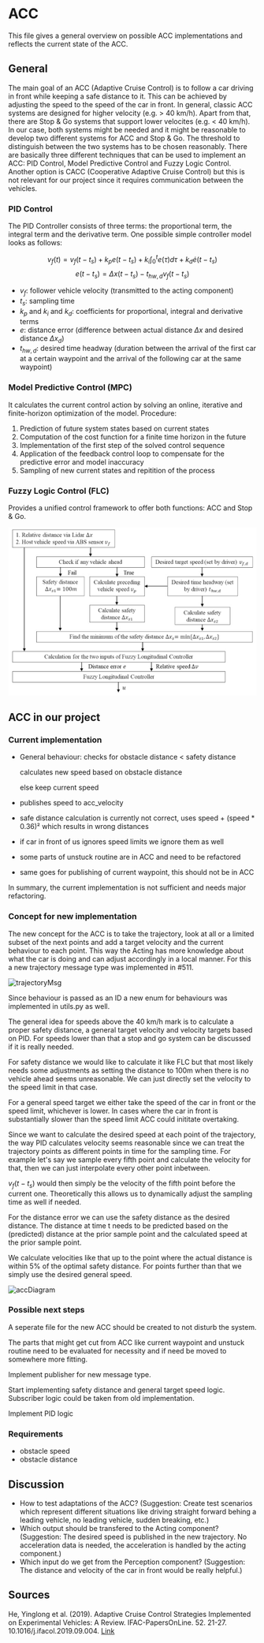 # ACC

This file gives a general overview on possible ACC implementations and reflects the current state of the ACC.

## General

The main goal of an ACC (Adaptive Cruise Control) is to follow a car driving in front while keeping a safe distance to it. This can be achieved by adjusting the speed to the speed of the car in front.
In general, classic ACC systems are designed for higher velocity (e.g. > 40 km/h). Apart from that, there are Stop & Go systems that support lower velocites (e.g. < 40 km/h). In our case, both systems might be needed and it might be reasonable to develop two different systems for ACC and Stop & Go.
The threshold to distinguish between the two systems has to be chosen reasonably.
There are basically three different techniques that can be used to implement an ACC: PID Control, Model Predictive Control and Fuzzy Logic Control. Another option is CACC (Cooperative Adaptive Cruise Control) but this is not relevant for our project since it requires communication between the vehicles.

### PID Control

The PID Controller consists of three terms: the proportional term, the integral term and the derivative term. One possible simple controller model looks as follows:

$$ v_f(t) = v_f(t - t_s) + k_p e(t-t_s) + k_i \int_{0}^{t} e(\tau) d\tau + k_d \dot{e}(t - t_s) $$
$$ e(t-t_s) = \Delta x(t - t_s) - t_{hw,d} v_f (t - t_s) $$

- $v_f$: follower vehicle velocity (transmitted to the acting component)
- $t_s$: sampling time
- $k_p$ and $k_i$ and $k_d$: coefficients for proportional, integral and derivative terms
- $e$: distance error (difference between actual distance $\Delta x$ and desired distance $\Delta x_d$)
- $t_{hw,d}$: desired time headway (duration between the arrival of the first car at a certain waypoint and the arrival of the following car at the same waypoint)  

### Model Predictive Control (MPC)

It calculates the current control action by solving an online, iterative and finite-horizon optimization of the model.
Procedure:

1. Prediction of future system states based on current states
2. Computation of the cost function for a finite time horizon in the future
3. Implementation of the first step of the solved control sequence
4. Application of the feedback control loop to compensate for the predictive error and model inaccuracy
5. Sampling of new current states and repitition of the process

### Fuzzy Logic Control (FLC)

Provides a unified control framework to offer both functions: ACC and Stop & Go.

![Example of a FLC control algorithm showing input variables (relative distance, host vehicle speed), fuzzy rules processing, and output variable](../../../assets/research_assets/ACC_FLC_Example_1.PNG)

## ACC in our project

### Current implementation

- General behaviour:
    checks for obstacle distance < safety distance
  
    calculates new speed based on obstacle distance
  
    else keep current speed
  
- publishes speed to acc_velocity
- safe distance calculation is currently not correct, uses speed +  (speed * 0.36)² which results in wrong distances
- if car in front of us ignores speed limits we ignore them as well
- some parts of unstuck routine are in ACC and need to be refactored
- same goes for publishing of current waypoint, this should not be in ACC

In summary, the current implementation is not sufficient and needs major refactoring.

### Concept for new implementation

The new concept for the ACC is to take the trajectory, look at all or a limited subset of the next points and add a target velocity and the current behaviour to each point.
This way the Acting has more knowledge about what the car is doing and can adjust accordingly in a local manner.
For this a new trajectory message type was implemented in #511.

![trajectoryMsg](https://github.com/user-attachments/assets/0b452f1a-4c60-45b2-882f-3a50118c9cb9)

Since behaviour is passed as an ID a new enum for behaviours was implemented in utils.py as well.

The general idea for speeds above the 40 km/h mark is to calculate a proper safety distance, a general target velocity and velocity targets based on PID. For speeds lower than that a stop and go system can be discussed if it is really needed.

For safety distance we would like to calculate it like FLC but that most likely needs some adjustments as setting the distance to 100m when there is no vehicle ahead seems unreasonable.
We can just directly set the velocity to the speed limit in that case.

For a general speed target we either take the speed of the car in front or the speed limit, whichever is lower. In cases where the car in front is substantially slower than the speed limit ACC could inititate overtaking.

Since we want to calculate the desired speed at each point of the trajectory, the way PID calculates velocity seems reasonable since we can treat the trajectory points as different points in time for the sampling time.
For example let's say we sample every fifth point and calculate the velocity for that, then we can just interpolate every other point inbetween.

$v_f(t - t_s)$ would then simply be the velocity of the fifth point before the current one. Theoretically this allows us to dynamically adjust the sampling time as well if needed.

For the distance error we can use the safety distance as the desired distance. The distance at time t needs to be predicted based on the (predicted) distance at the prior sample point and the calculated speed at the prior sample point.

We calculate velocities like that up to the point where the actual distance is within 5% of the optimal safety distance. For points further than that we simply use the desired general speed.

![accDiagram](https://github.com/user-attachments/assets/9a7b4572-f041-4da0-900c-51ab20d1904b)

### Possible next steps

A seperate file for the new ACC should be created to not disturb the system.

The parts that might get cut from ACC like current waypoint and unstuck routine need to be evaluated for necessity and if need be moved to somewhere more fitting.

Implement publisher for new message type.

Start implementing safety distance and general target speed logic. Subscriber logic could be taken from old implementation.

Implement PID logic

### Requirements

- obstacle speed
- obstacle distance

## Discussion

- How to test adaptations of the ACC? (Suggestion: Create test scenarios which represent different situations like driving straight forward behing a leading vehicle, no leading vehicle, sudden breaking, etc.)
- Which output should be transfered to the Acting component? (Suggestion: The desired speed is published in the new trajectory. No acceleration data is needed, the acceleration is handled by the acting component.)
- Which input do we get from the Perception component? (Suggestion: The distance and velocity of the car in front would be really helpful.)

## Sources

He, Yinglong et al. (2019). Adaptive Cruise Control Strategies Implemented on Experimental Vehicles: A Review. IFAC-PapersOnLine. 52. 21-27. 10.1016/j.ifacol.2019.09.004.
[Link](https://www.researchgate.net/publication/335934496_Adaptive_Cruise_Control_Strategies_Implemented_on_Experimental_Vehicles_A_Review)
